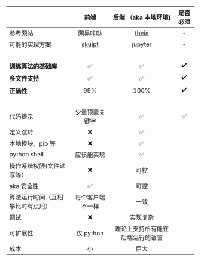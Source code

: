 |                                  |                     前端                     |                  后端 （aka 本地环境)                  |      是否必须      |
| :------------------------------- | :------------------------------------------: | :----------------------------------------------------: | :----------------: |
| 参考网站                         | [网易咔哒](https://kada.163.com/ide/python/) | [theia](https://gitpod.io/#github.com/theia-ide/theia) |         -          |
| 可能的实现方案                   |         [skulpt](http://skulpt.org)          |                        jupyter                         |         -          |
| &#12288;                         |
| **训练算法的基础库**             |                   :white_check_mark:                   |                        :white_check_mark:                        | :heavy_check_mark: |
| **多文件支持**                   |                   :white_check_mark:                   |                        :white_check_mark:                        | :heavy_check_mark: |
| **正确性**                       |                     99%                      |                          100%                          | :heavy_check_mark: |
| &#12288;                         |
| 代码提示                         |                少量预置关键字                |                        :white_check_mark:                        |      :white_check_mark:      |
| 定义跳转                         |                    :x:                     |                        :white_check_mark:                        |
| 本地模块，pip 等                 |                    :x:                     |                        :white_check_mark:                        |
| python shell                     |                  应该能实现                  |                        :white_check_mark:                        |
| 操作系统权限(文件读写等）        |                     :x:                    |                          可控                          |
| aka:安全性                       |                   :white_check_mark:                   |                          可控                          |
| 算法运行时间（互相攀比时有点用） |               每个客户端不一样               |                          一致                          |                    |
| 调试                             |                    :x:                     |                        实现复杂                        |                    |
| 可扩展性                         |                  仅 python                   |            理论上支持所有能在后端运行的语言            |
|成本|小|巨大|
